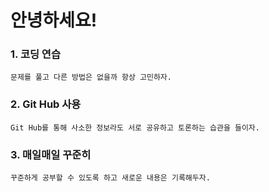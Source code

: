  # 안녕하세요!
   
  
 ### 1. 코딩 연습

    문제를 풀고 다른 방법은 없을까 항상 고민하자.       

 ### 2. Git Hub 사용

    Git Hub를 통해 사소한 정보라도 서로 공유하고 토론하는 습관을 들이자.
    
 ### 3. 매일매일 꾸준히
 
    꾸준하게 공부할 수 있도록 하고 새로운 내용은 기록해두자.
    
